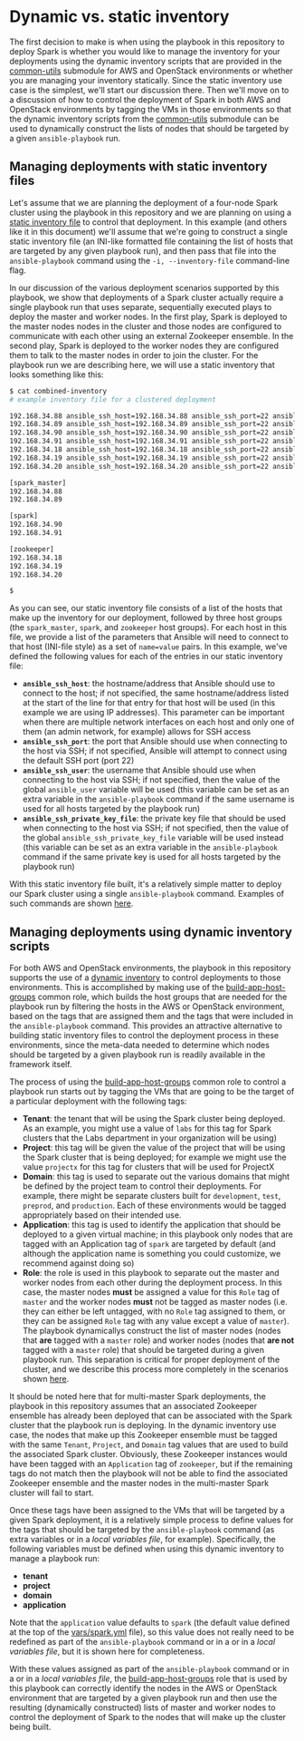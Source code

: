 # Dynamic vs. static inventory
The first decision to make is when using the playbook in this repository to deploy Spark is whether you would like to manage the inventory for your deployments using the dynamic inventory scripts that are provided in the [common-utils](../common-utils) submodule for AWS and OpenStack environments or whether you are managing your inventory statically. Since the static inventory use case is the simplest, we'll start our discussion there. Then we'll move on to a discussion of how to control the deployment of Spark in both AWS and OpenStack environments by tagging the VMs in those environments so that the dynamic inventory scripts from the [common-utils](../common-utils) submodule can be used to dynamically construct the lists of nodes that should be targeted by a given `ansible-playbook` run.

## Managing deployments with static inventory files
Let's assume that we are planning the deployment of a four-node Spark cluster using the playbook in this repository and we are planning on using a [static inventory file](https://docs.ansible.com/ansible/intro_inventory.html) to control that deployment. In this example (and others like it in this document) we'll assume that we're going to construct a single static inventory file (an INI-like formatted file containing the list of hosts that are targeted by any given playbook run), and then pass that file into the `ansible-playbook` command using the `-i, --inventory-file` command-line flag.

In our discussion of the various deployment scenarios supported by this playbook, we show that deployments of a Spark cluster actually require a single playbook run that uses separate, sequentially executed plays to deploy the master and worker nodes. In the first play, Spark is deployed to the master nodes nodes in the cluster and those nodes are configured to communicate with each other using an external Zookeeper ensemble.  In the second play, Spark is deployed to the worker nodes they are configured them to talk to the master nodes in order to join the cluster. For the playbook run we are describing here, we will use a static inventory that looks something like this:

```bash
$ cat combined-inventory
# example inventory file for a clustered deployment

192.168.34.88 ansible_ssh_host=192.168.34.88 ansible_ssh_port=22 ansible_ssh_user='cloud-user' ansible_ssh_private_key_file='keys/spark_cluster_private_key'
192.168.34.89 ansible_ssh_host=192.168.34.89 ansible_ssh_port=22 ansible_ssh_user='cloud-user' ansible_ssh_private_key_file='keys/spark_cluster_private_key'
192.168.34.90 ansible_ssh_host=192.168.34.90 ansible_ssh_port=22 ansible_ssh_user='cloud-user' ansible_ssh_private_key_file='keys/spark_cluster_private_key'
192.168.34.91 ansible_ssh_host=192.168.34.91 ansible_ssh_port=22 ansible_ssh_user='cloud-user' ansible_ssh_private_key_file='keys/spark_cluster_private_key'
192.168.34.18 ansible_ssh_host=192.168.34.18 ansible_ssh_port=22 ansible_ssh_user='cloud-user' ansible_ssh_private_key_file='keys/zk_cluster_private_key'
192.168.34.19 ansible_ssh_host=192.168.34.19 ansible_ssh_port=22 ansible_ssh_user='cloud-user' ansible_ssh_private_key_file='keys/zk_cluster_private_key'
192.168.34.20 ansible_ssh_host=192.168.34.20 ansible_ssh_port=22 ansible_ssh_user='cloud-user' ansible_ssh_private_key_file='keys/zk_cluster_private_key'

[spark_master]
192.168.34.88
192.168.34.89

[spark]
192.168.34.90
192.168.34.91

[zookeeper]
192.168.34.18
192.168.34.19
192.168.34.20

$
```
As you can see, our static inventory file consists of a list of the hosts that make up the inventory for our deployment, followed by three host groups (the `spark_master`, `spark`, and `zookeeper` host groups). For each host in this file, we provide a list of the parameters that Ansible will need to connect to that host (INI-file style) as a set of `name=value` pairs. In this example, we've defined the following values for each of the entries in our static inventory file:

* **`ansible_ssh_host`**: the hostname/address that Ansible should use to connect to the host; if not specified, the same hostname/address listed at the start of the line for that entry for that host will be used (in this example we are using IP addresses). This parameter can be important when there are multiple network interfaces on each host and only one of them (an admin network, for example) allows for SSH access
* **`ansible_ssh_port`**: the port that Ansible should use when connecting to the host via SSH; if not specified, Ansible will attempt to connect using the default SSH port (port 22)
* **`ansible_ssh_user`**: the username that Ansible should use when connecting to the host via SSH; if not specified, then the value of the global `ansible_user` variable will be used (this variable can be set as an extra variable in the `ansible-playbook` command if the same username is used for all hosts targeted by the playbook run)
* **`ansible_ssh_private_key_file`**: the private key file that should be used when connecting to the host via SSH; if not specified, then the value of the global `ansible_ssh_private_key_file` variable will be used instead (this variable can be set as an extra variable in the `ansible-playbook` command if the same private key is used for all hosts targeted by the playbook run)

With this static inventory file built, it's a relatively simple matter to deploy our Spark cluster using a single `ansible-playbook` command. Examples of such commands are shown [here](Deployment-Scenarios.md).

## Managing deployments using dynamic inventory scripts
For both AWS and OpenStack environments, the playbook in this repository supports the use of a [dynamic inventory](https://docs.ansible.com/ansible/intro_dynamic_inventory.html) to control deployments to those environments. This is accomplished by making use of the [build-app-host-groups](../common-roles/build-app-host-groups) common role, which builds the host groups that are needed for the playbook run by filtering the hosts in the AWS or OpenStack environment, based on the tags that are assigned them and the tags that were included in the `ansible-playbook` command. This provides an attractive alternative to building static inventory files to control the deployment process in these environments, since the meta-data needed to determine which nodes should be targeted by a given playbook run is readily available in the framework itself.

The process of using the [build-app-host-groups](../common-roles/build-app-host-groups) common role to control a playbook run starts out by tagging the VMs that are going to be the target of a particular deployment with the following tags:

* **Tenant**: the tenant that will be using the Spark cluster being deployed. As an example, you might use a value of `labs` for this tag for Spark clusters that the Labs department in your organization will be using)
* **Project**: this tag will be given the value of the project that will be using the Spark cluster that is being deployed; for example we might use the value `projectx` for this tag for clusters that will be used for ProjectX
* **Domain**: this tag is used to separate out the various domains that might be defined by the project team to control their deployments. For example, there might be separate clusters built for `development`, `test`, `preprod`, and `production`. Each of these environments would be tagged appropriately based on their intended use.
* **Application**: this tag is used to identify the application that should be deployed to a given virtual machine; in this playbook only nodes that are tagged with an Application tag of `spark` are targeted by default (and although the application name is something you could customize, we recommend against doing so)
* **Role**: the role is used in this playbook to separate out the master and worker nodes from each other during the deployment process. In this case, the master nodes **must** be assigned a value for this `Role` tag of `master` and the worker nodes **must** not be tagged as master nodes (i.e. they can either be left untagged, with no `Role` tag assigned to them, or they can be assigned `Role` tag with any value except a value of `master`). The playbook dynamicallys construct the list of master nodes (nodes that **are** tagged with a `master` role) and worker nodes (nodes that **are not** tagged with a `master` role) that should be targeted during a given playbook run. This separation is critical for proper deployment of the cluster, and we describe this process more completely in the scenarios shown [here](Deployment-Scenarios.md).

It should be noted here that for multi-master Spark deployments, the playbook in this repository assumes that an associated Zookeeper ensemble has already been deployed that can be associated with the Spark cluster that the playbook run is deploying. In the dynamic inventory use case, the nodes that make up this Zookeeper ensemble must be tagged with the same `Tenant`, `Project`, and `Domain` tag values that are used to build the associated Spark cluster. Obviously, these Zookeeper instances would have been tagged with an `Application` tag of `zookeeper`, but if the remaining tags do not match then the playbook will not be able to find the associated Zookeeper ensemble and the master nodes in the multi-master Spark cluster will fail to start.

Once these tags have been assigned to the VMs that will be targeted by a given Spark deployment, it is a relatively simple process to define values for the tags that should be targeted by the `ansible-playbook` command (as extra variables or in a *local variables file*, for example). Specifically, the following variables must be defined when using this dynamic inventory to manage a playbook run:

* **tenant**
* **project**
* **domain**
* **application**

Note that the `application` value defaults to `spark` (the default value defined at the top of the [vars/spark.yml](../vars/spark.yml) file), so this value does not really need to be redefined as part of the `ansible-playbook` command or in a or in a *local variables file*, but it is shown here for completeness.

With these values assigned as part of the `ansible-playbook` command or in a or in a *local variables file*, the [build-app-host-groups](../common-roles/build-app-host-groups) role that is used by this playbook can correctly identify the nodes in the AWS or OpenStack environment that are targeted by a given playbook run and then use the resulting (dynamically constructed) lists of master and worker nodes to control the deployment of Spark to the nodes that will make up the cluster being built.
